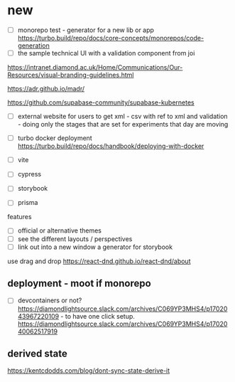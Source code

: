 
# new
- [ ] monorepo test - generator for a new lib or app <https://turbo.build/repo/docs/core-concepts/monorepos/code-generation>
- [ ] the sample technical UI with a validation component from joi

<https://intranet.diamond.ac.uk/Home/Communications/Our-Resources/visual-branding-guidelines.html>

<https://adr.github.io/madr/>

<https://github.com/supabase-community/supabase-kubernetes>

- [ ] external website for users to get xml - csv with ref to xml and validation - doing
only the stages that are set for experiments that day are moving
- [ ] turbo docker deployment <https://turbo.build/repo/docs/handbook/deploying-with-docker>

- [ ] vite
- [ ] cypress
- [ ] storybook
- [ ] prisma

features

- [ ] official or alternative themes
- [ ] see the different layouts / perspectives
- [ ] link out into a new window
a generator for storybook

use drag and drop
<https://react-dnd.github.io/react-dnd/about>

## deployment - moot if monorepo

- [ ] devcontainers or not? <https://diamondlightsource.slack.com/archives/C069YP3MHS4/p1702043967220109> - to have one click setup. <https://diamondlightsource.slack.com/archives/C069YP3MHS4/p1702040062517919>


## derived state

<https://kentcdodds.com/blog/dont-sync-state-derive-it>
